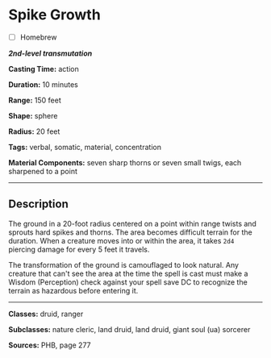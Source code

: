 # Spike Growth

- [ ] Homebrew

***2nd-level transmutation***

**Casting Time:** action

**Duration:** 10 minutes

**Range:** 150 feet

**Shape:** sphere

**Radius:** 20 feet

**Tags:** verbal, somatic, material, concentration

**Material Components:** seven sharp thorns or seven small twigs, each sharpened to a point

---

## Description
The ground in a 20-foot radius centered on a point within range twists and sprouts hard spikes and thorns. The area becomes difficult terrain for the duration. When a creature moves into or within the area, it takes `2d4` piercing damage for every 5 feet it travels.

The transformation of the ground is camouflaged to look natural. Any creature that can't see the area at the time the spell is cast must make a Wisdom (Perception) check against your spell save DC to recognize the terrain as hazardous before entering it.

---

**Classes:** druid, ranger

**Subclasses:** nature cleric, land druid, land druid, giant soul (ua) sorcerer

**Sources:** PHB, page 277
